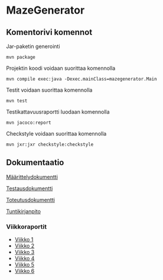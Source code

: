 # MazeGenerator


## Komentorivi komennot

Jar-paketin generointi
```
mvn package
```

Projektin koodi voidaan suorittaa komennolla

```
mvn compile exec:java -Dexec.mainClass=mazegenerator.Main
```

Testit voidaan suorittaa komennolla

```
mvn test
```

Testikattavuusraportti luodaan komennolla

```
mvn jacoco:report
```

Checkstyle voidaan suorittaa komennolla

```
mvn jxr:jxr checkstyle:checkstyle
```


## Dokumentaatio

[Määrittelydokumentti](/Documentation/maarittely_dokumentti.md)

[Testausdokumentti](/Documentation/testaus_dokumentti.md)

[Toteutusdokumentti](/Documentation/toteutus_dokumentti.md)

[Tuntikirjanpito](/Documentation/tuntikirjanpito.md)



### Viikkoraportit

* [Viikko 1](/Documentation/viikkoraportti1.md)
* [Viikko 2](/Documentation/viikkoraportti2.md)
* [Viikko 3](/Documentation/viikkoraportti3.md)   
* [Viikko 4](/Documentation/viikkoraportti4.md)
* [Viikko 5](/Documentation/viikkoraportti5.md)
* [Viikko 6](/Documentation/viikkoraportti6.md)   